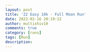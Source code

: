 ```yaml
---
layout: post
title: 'Z2 Easy 10k - Full Moon Run'
date: 2022-02-16 20:19:12
author: multishiv19
comments: true
category: [runs]
tags: [Run]
description: 
---
```


<div width='100%' class='strava-embed-placeholder' data-embed-type='activity' data-embed-id='6690527882'></div>
<script src='https://strava-embeds.com/embed.js'></script>

